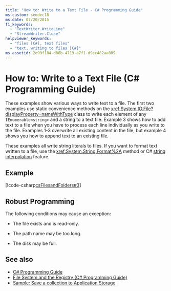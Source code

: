 ```yaml
---
title: "How to: Write to a Text File - C# Programming Guide"
ms.custom: seodec18
ms.date: 07/20/2015
f1_keywords: 
  - "TextWriter.WriteLine"
  - "StreamWriter.Close"
helpviewer_keywords: 
  - "files [C#], text files"
  - "text, writing to files [C#]"
ms.assetid: 2e99f184-d88b-4719-a7f1-d9ec482aa809
---
```

# How to: Write to a Text File (C# Programming Guide)
These examples show various ways to write text to a file. The first two examples use static convenience methods on the <xref:System.IO.File?displayProperty=nameWithType> class to write each element of any `IEnumerable<string>` and a string to a text file. Example 3 shows how to add text to a file when you have to process each line individually as you write to the file. Examples 1-3 overwrite all existing content in the file, but example 4 shows you how to append text to an existing file.  
  
 These examples all write string literals to files. If you want to format text written to a file, use the <xref:System.String.Format%2A> method or C# [string interpolation](../../../csharp/language-reference/tokens/interpolated.md) feature.  
  
## Example  
 [!code-csharp[csFilesandFolders#3](~/samples/snippets/csharp/VS_Snippets_VBCSharp/csFilesAndFolders/CS/FileIteration.cs#3)]  
  
## Robust Programming  
 The following conditions may cause an exception:  
  
- The file exists and is read-only.  
  
- The path name may be too long.  
  
- The disk may be full.  
  
## See also

- [C# Programming Guide](../../../csharp/programming-guide/index.md)
- [File System and the Registry (C# Programming Guide)](../../../csharp/programming-guide/file-system/index.md)
- [Sample: Save a collection to Application Storage](https://code.msdn.microsoft.com/CSWinStoreAppSaveCollection-bed5d6e6)
